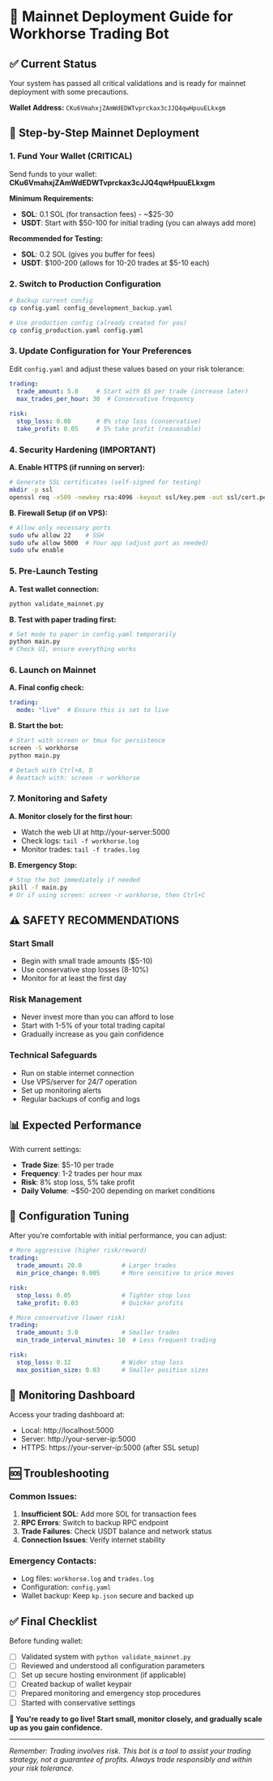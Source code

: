 # 🚀 Mainnet Deployment Guide for Workhorse Trading Bot

## ✅ Current Status
Your system has passed all critical validations and is ready for mainnet deployment with some precautions.

**Wallet Address:** `CKu6VmahxjZAmWdEDWTvprckax3cJJQ4qwHpuuELkxgm`

## 🎯 Step-by-Step Mainnet Deployment

### 1. Fund Your Wallet (CRITICAL)

Send funds to your wallet: **CKu6VmahxjZAmWdEDWTvprckax3cJJQ4qwHpuuELkxgm**

**Minimum Requirements:**
- **SOL**: 0.1 SOL (for transaction fees) - ~$25-30
- **USDT**: Start with $50-100 for initial trading (you can always add more)

**Recommended for Testing:**
- **SOL**: 0.2 SOL (gives you buffer for fees)
- **USDT**: $100-200 (allows for 10-20 trades at $5-10 each)

### 2. Switch to Production Configuration

```bash
# Backup current config
cp config.yaml config_development_backup.yaml

# Use production config (already created for you)
cp config_production.yaml config.yaml
```

### 3. Update Configuration for Your Preferences

Edit `config.yaml` and adjust these values based on your risk tolerance:

```yaml
trading:
  trade_amount: 5.0     # Start with $5 per trade (increase later)
  max_trades_per_hour: 30  # Conservative frequency
  
risk:
  stop_loss: 0.08       # 8% stop loss (conservative)
  take_profit: 0.05     # 5% take profit (reasonable)
```

### 4. Security Hardening (IMPORTANT)

**A. Enable HTTPS (if running on server):**
```bash
# Generate SSL certificates (self-signed for testing)
mkdir -p ssl
openssl req -x509 -newkey rsa:4096 -keyout ssl/key.pem -out ssl/cert.pem -days 365 -nodes
```

**B. Firewall Setup (if on VPS):**
```bash
# Allow only necessary ports
sudo ufw allow 22    # SSH
sudo ufw allow 5000  # Your app (adjust port as needed)
sudo ufw enable
```

### 5. Pre-Launch Testing

**A. Test wallet connection:**
```bash
python validate_mainnet.py
```

**B. Test with paper trading first:**
```bash
# Set mode to paper in config.yaml temporarily
python main.py
# Check UI, ensure everything works
```

### 6. Launch on Mainnet

**A. Final config check:**
```yaml
trading:
  mode: "live"  # Ensure this is set to live
```

**B. Start the bot:**
```bash
# Start with screen or tmux for persistence
screen -S workhorse
python main.py

# Detach with Ctrl+A, D
# Reattach with: screen -r workhorse
```

### 7. Monitoring and Safety

**A. Monitor closely for the first hour:**
- Watch the web UI at http://your-server:5000
- Check logs: `tail -f workhorse.log`
- Monitor trades: `tail -f trades.log`

**B. Emergency Stop:**
```bash
# Stop the bot immediately if needed
pkill -f main.py
# Or if using screen: screen -r workhorse, then Ctrl+C
```

## ⚠️ SAFETY RECOMMENDATIONS

### Start Small
- Begin with small trade amounts ($5-10)
- Use conservative stop losses (8-10%)
- Monitor for at least the first day

### Risk Management
- Never invest more than you can afford to lose
- Start with 1-5% of your total trading capital
- Gradually increase as you gain confidence

### Technical Safeguards
- Run on stable internet connection
- Use VPS/server for 24/7 operation
- Set up monitoring alerts
- Regular backups of config and logs

## 📊 Expected Performance

With current settings:
- **Trade Size**: $5-10 per trade
- **Frequency**: 1-2 trades per hour max
- **Risk**: 8% stop loss, 5% take profit
- **Daily Volume**: ~$50-200 depending on market conditions

## 🔧 Configuration Tuning

After you're comfortable with initial performance, you can adjust:

```yaml
# More aggressive (higher risk/reward)
trading:
  trade_amount: 20.0           # Larger trades
  min_price_change: 0.005      # More sensitive to price moves

risk:
  stop_loss: 0.05              # Tighter stop loss
  take_profit: 0.03            # Quicker profits

# More conservative (lower risk)
trading:
  trade_amount: 3.0            # Smaller trades
  min_trade_interval_minutes: 10  # Less frequent trading

risk:
  stop_loss: 0.12              # Wider stop loss
  max_position_size: 0.03      # Smaller position sizes
```

## 📱 Monitoring Dashboard

Access your trading dashboard at:
- Local: http://localhost:5000
- Server: http://your-server-ip:5000
- HTTPS: https://your-server-ip:5000 (after SSL setup)

## 🆘 Troubleshooting

### Common Issues:
1. **Insufficient SOL**: Add more SOL for transaction fees
2. **RPC Errors**: Switch to backup RPC endpoint
3. **Trade Failures**: Check USDT balance and network status
4. **Connection Issues**: Verify internet stability

### Emergency Contacts:
- Log files: `workhorse.log` and `trades.log`
- Configuration: `config.yaml`
- Wallet backup: Keep `kp.json` secure and backed up

## ✅ Final Checklist

Before funding wallet:
- [ ] Validated system with `python validate_mainnet.py`
- [ ] Reviewed and understood all configuration parameters
- [ ] Set up secure hosting environment (if applicable)
- [ ] Created backup of wallet keypair
- [ ] Prepared monitoring and emergency stop procedures
- [ ] Started with conservative settings

**🎯 You're ready to go live! Start small, monitor closely, and gradually scale up as you gain confidence.**

---

*Remember: Trading involves risk. This bot is a tool to assist your trading strategy, not a guarantee of profits. Always trade responsibly and within your risk tolerance.*
